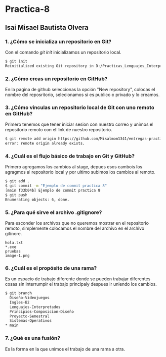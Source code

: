# Practica-8
## Isai Misael Bautista Olvera
### 1. ¿Cómo se inicializa un repositorio en Git? 
Con el comando *git init* inicializamos un repositorio local.

```bash
$ git init 
Reinitialized existing Git repository in D:/Practicas_Lenguajes_Interpretados/entregas-practicas/.git/
```
### 2. ¿Cómo creas un repositorio en GitHub?
En la pagina de github seleccionas la opción "New repository", colocas el nombre del reposritorio, selecionamos si es publico o privado y lo creamos.

### 3. ¿Cómo vinculas un repositorio local de Git con uno remoto en GitHub?
Primero tenemos que tener iniciar sesion con nuestro correo y unimos el repositorio remoto con el link de nuestro repositorio.
```bash
$ git remote add origin https://github.com/Misalmon1341/entregas-practicas.git
error: remote origin already exists.
```
### 4. ¿Cuál es el flujo básico de trabajo en Git y GitHub? 
Primero agregamos los cambios al stage, depues esos cambois los agragmos al repositorio local y por ultimo subimos los cambios al remoto.
```bash
$ git add .
$ git commit -m "Ejemplo de commit practica 8"
[main f33b04b] Ejemplo de commit practica 8
$ git push
Enumerating objects: 6, done.
```
### 5. ¿Para qué sirve el archivo .gitignore? 
Para esconder los archivos que no queremos mostrar en el repositorio remoto, simplemente colocamos el nombre del archivo en el archivo gitinore.
```gitignore
hola.txt
*.exe
pruebas
image-1.png
```
### 6. ¿Cuál es el propósito de una rama?
Es un espacio de trabajo diferente donde se pueden trabajar diferentes cosas sin interrumpir el trabajo principaly despues ir uniendo los cambios.
```bash
$ git branch
  Diseño-Videojuegos
  Ingles-B2
  Lenguajes-Interpretados
  Principios-Composicion-Diseño
  Proyecto-Semestral
  Sistemas-Operativos
* main
```
### 7. ¿Qué es una fusión? 
Es la forma en la que unimos el trabajo de una rama a otra. 